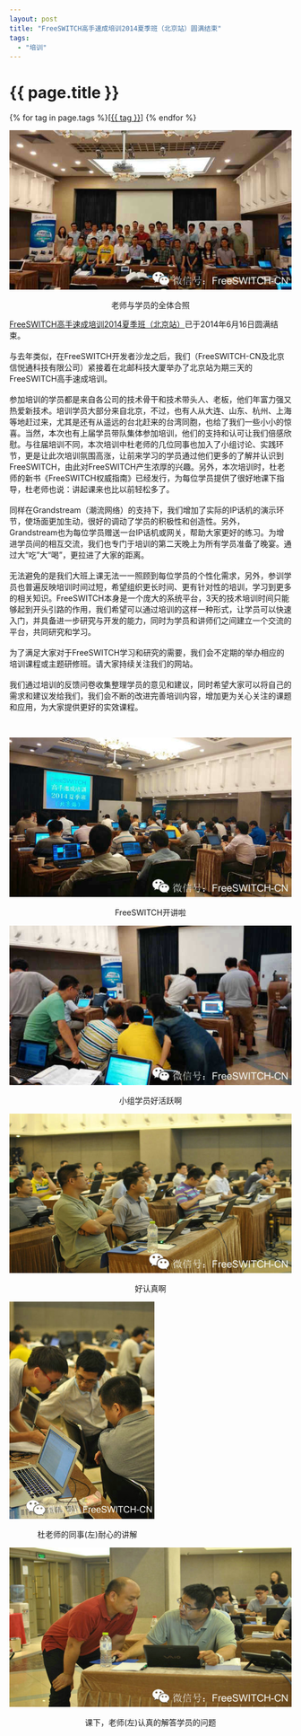 ```yaml
---
layout: post
title: "FreeSWITCH高手速成培训2014夏季班（北京站）圆满结束"
tags:
  - "培训"
---
```


# {{ page.title }}

<div class="tags">
{% for tag in page.tags %}[<a class="tag" href="/tags.html#{{ tag }}">{{ tag }}</a>] {% endfor %}
</div>

<p><img src="/images/fscnds2014/images_training/IMG_0615.jpg" /></p>
<div style="text-align: center">老师与学员的全体合照</div>

[FreeSWITCH高手速成培训2014夏季班（北京站）](/2014/04/29/freeswitch-peixun-beijing.html)已于2014年6月16日圆满结束。
<br  /><br  />
与去年类似，在FreeSWITCH开发者沙龙之后，我们（FreeSWITCH-CN及北京信悦通科技有限公司）紧接着在北邮科技大厦举办了北京站为期三天的FreeSWITCH高手速成培训。
<br  /><br  />
参加培训的学员都是来自各公司的技术骨干和技术带头人、老板，他们年富力强又热爱新技术。培训学员大部分来自北京，不过，也有人从大连、山东、杭州、上海等地赶过来，尤其是还有从遥远的台北赶来的台湾同胞，也给了我们一些小小的惊喜。当然，本次也有上届学员带队集体参加培训，他们的支持和认可让我们倍感欣慰。与往届培训不同，本次培训中杜老师的几位同事也加入了小组讨论、实践环节，更是让此次培训氛围高涨，让前来学习的学员通过他们更多的了解并认识到FreeSWITCH，由此对FreeSWITCH产生浓厚的兴趣。另外，本次培训时，杜老师的新书《FreeSWITCH权威指南》已经发行，为每位学员提供了很好地课下指导，杜老师也说：讲起课来也比以前轻松多了。
<br  /><br  />
同样在Grandstream（潮流网络）的支持下，我们增加了实际的IP话机的演示环节，使场面更加生动，很好的调动了学员的积极性和创造性。另外，Grandstream也为每位学员赠送一台IP话机或网关，帮助大家更好的练习。为增进学员间的相互交流，我们也专门于培训的第二天晚上为所有学员准备了晚宴。通过大“吃”大“喝”，更拉进了大家的距离。
<br  /><br  />
无法避免的是我们大班上课无法一一照顾到每位学员的个性化需求，另外，参训学员也普遍反映培训时间过短，希望组织更长时间、更有针对性的培训，学习到更多的相关知识。FreeSWITCH本身是一个庞大的系统平台，3天的技术培训时间只能够起到开头引路的作用，我们希望可以通过培训的这样一种形式，让学员可以快速入门，并具备进一步研究与开发的能力，同时为学员和讲师们之间建立一个交流的平台，共同研究和学习。
<br  /><br  />
为了满足大家对于FreeSWITCH学习和研究的需要，我们会不定期的举办相应的培训课程或主题研修班。请大家持续关注我们的网站。
<br  /><br  />
我们通过培训的反馈问卷收集整理学员的意见和建议，同时希望大家可以将自己的需求和建议发给我们，我们会不断的改进完善培训内容，增加更为关心关注的课题和应用，为大家提供更好的实效课程。
<p><br  /></p>
<p><img src="/images/fscnds2014/images_training/IMG_0614.jpg"  /></p>
<div style="text-align: center">FreeSWITCH开讲啦</div>
<p><img src="/images/fscnds2014/images_training/IMG_0616.jpg"  /></p>
<div style="text-align: center">小组学员好活跃啊</div>
<p><img src="/images/fscnds2014/images_training/DSC_0614.JPG"  /></p>
<div style="text-align: center">好认真啊</div>
<p><img src="/images/fscnds2014/images_training/DSC_0615.JPG"  /></p>
<div style="margin-left: 50px">杜老师的同事(左)耐心的讲解</div>
<p><img src="/images/fscnds2014/images_training/DSC_0616.JPG"  /></p>
<div style="text-align: center">课下，老师(左)认真的解答学员的问题</div>
<p><br  /></p>

